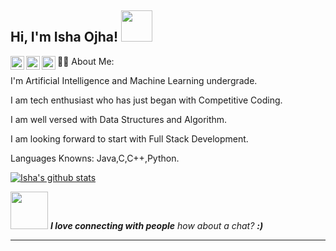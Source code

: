 <h2> Hi, I'm Isha Ojha! <img src="https://media.giphy.com/media/mGcNjsfWAjY5AEZNw6/giphy.gif" width="50"></h2>
<a href="https://www.instagram.com/isha_oj/">
  <img align="left" alt="Isha's Instagram" width="22px" src="https://raw.githubusercontent.com/hussainweb/hussainweb/main/icons/instagram.png" />
</a>
<a href="https://discord.gg/ScrR4qrc/">
  <img align="left" alt="Isha's Discord" width="22px" src="https://raw.githubusercontent.com/peterthehan/peterthehan/master/assets/discord.svg" />
</a>
<a href="https://www.linkedin.com/in/isha-ojha/">
  <img align="left" alt="Isha's LinkedIN" width="22px" src="https://raw.githubusercontent.com/peterthehan/peterthehan/master/assets/linkedin.svg" />
</a>


:woman_technologist: About Me:


I'm Artificial Intelligence and Machine Learning undergrade.

I am tech enthusiast who has just began with Competitive Coding.

I am well versed with Data Structures and Algorithm.

I am looking forward to start with Full Stack Development.

Languages Knowns: Java,C,C++,Python.


[![Isha's github stats](https://github-readme-stats.vercel.app/api?username=ishaoj)](https://github.com/ishaoj/github-readme-stats)


<img src="https://media.giphy.com/media/LnQjpWaON8nhr21vNW/giphy.gif" width="60"> <em><b>I love connecting with people</b> how about a chat? <b> :)</em>

---







